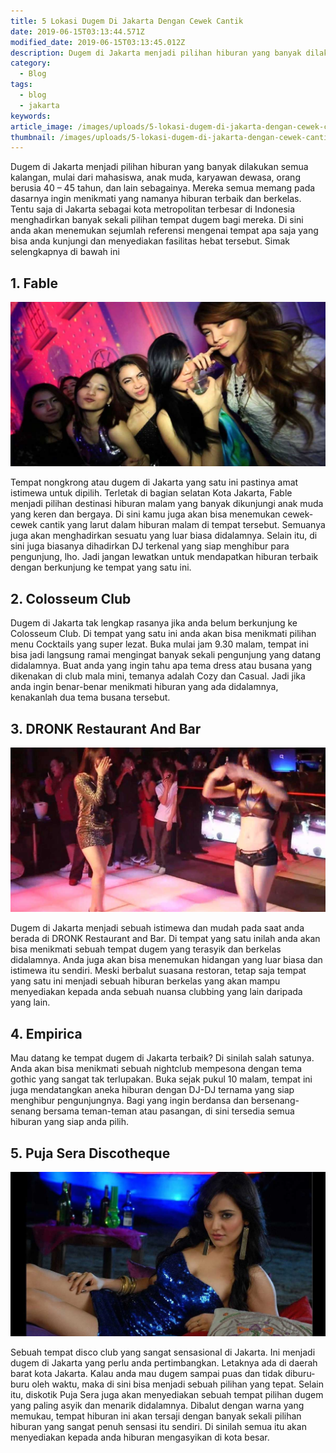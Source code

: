 ```yaml
---
title: 5 Lokasi Dugem Di Jakarta Dengan Cewek Cantik
date: 2019-06-15T03:13:44.571Z
modified_date: 2019-06-15T03:13:45.012Z
description: Dugem di Jakarta menjadi pilihan hiburan yang banyak dilakukan semua kalangan, mulai dari mahasiswa, anak muda, karyawan dewasa.
category:
  - Blog
tags:
  - blog
  - jakarta
keywords:
article_image: /images/uploads/5-lokasi-dugem-di-jakarta-dengan-cewek-cantik-2.jpg
thumbnail: /images/uploads/5-lokasi-dugem-di-jakarta-dengan-cewek-cantik-1-016.jpg
---
```

Dugem di Jakarta menjadi pilihan hiburan yang banyak dilakukan semua kalangan, mulai dari mahasiswa, anak muda, karyawan dewasa, orang berusia 40 – 45 tahun, dan lain sebagainya. Mereka semua memang pada dasarnya ingin menikmati yang namanya hiburan terbaik dan berkelas. Tentu saja di Jakarta sebagai kota metropolitan terbesar di Indonesia menghadirkan banyak sekali pilihan tempat dugem bagi mereka. Di sini anda akan menemukan sejumlah referensi mengenai tempat apa saja yang bisa anda kunjungi dan menyediakan fasilitas hebat tersebut. Simak selengkapnya di bawah ini



## 1. Fable

![5 Lokasi Dugem Di Jakarta Dengan Cewek Cantik](/images/uploads/5-lokasi-dugem-di-jakarta-dengan-cewek-cantik-3.jpg)

Tempat nongkrong atau dugem di Jakarta yang satu ini pastinya amat istimewa untuk dipilih. Terletak di bagian selatan Kota Jakarta, Fable menjadi pilihan destinasi hiburan malam yang banyak dikunjungi anak muda yang keren dan bergaya. Di sini kamu juga akan bisa menemukan cewek-cewek cantik yang larut dalam hiburan malam di tempat tersebut. Semuanya juga akan menghadirkan sesuatu yang luar biasa didalamnya. Selain itu, di sini juga biasanya dihadirkan DJ terkenal yang siap menghibur para pengunjung,  lho. Jadi jangan lewatkan untuk mendapatkan hiburan terbaik dengan berkunjung ke tempat yang satu ini. 



## 2. Colosseum Club

Dugem di Jakarta tak lengkap rasanya jika anda belum berkunjung ke Colosseum Club. Di tempat yang satu ini anda akan bisa menikmati pilihan menu Cocktails yang super lezat. Buka mulai jam 9.30 malam, tempat ini bisa jadi langsung ramai mengingat banyak sekali pengunjung yang datang didalamnya. Buat anda yang ingin tahu apa tema dress atau busana yang dikenakan di club mala mini, temanya adalah Cozy dan Casual. Jadi jika anda ingin benar-benar menikmati hiburan yang ada didalamnya, kenakanlah dua tema busana tersebut.



## 3. DRONK Restaurant And Bar

![5 Lokasi Dugem Di Jakarta Dengan Cewek Cantik](/images/uploads/5-lokasi-dugem-di-jakarta-dengan-cewek-cantik-2.jpg)

Dugem di Jakarta menjadi sebuah istimewa dan mudah pada saat anda berada di DRONK Restaurant and Bar. Di tempat yang satu inilah anda akan bisa menikmati sebuah tempat dugem yang terasyik dan berkelas didalamnya. Anda juga akan bisa menemukan hidangan yang luar biasa dan istimewa itu sendiri. Meski berbalut suasana restoran, tetap saja tempat yang satu ini menjadi sebuah hiburan berkelas yang akan mampu menyediakan kepada anda sebuah nuansa clubbing yang lain daripada yang lain.



## 4. Empirica

Mau datang ke tempat dugem di Jakarta terbaik? Di sinilah salah satunya. Anda akan bisa menikmati sebuah nightclub mempesona dengan tema gothic yang sangat tak terlupakan. Buka sejak pukul 10 malam, tempat ini juga mendatangkan aneka hiburan dengan DJ-DJ ternama yang siap menghibur pengunjungnya. Bagi yang ingin berdansa dan bersenang-senang bersama teman-teman atau pasangan, di sini tersedia semua hiburan yang siap anda pilih.



## 5. Puja Sera Discotheque

![5 Lokasi Dugem Di Jakarta Dengan Cewek Cantik](/images/uploads/5-lokasi-dugem-di-jakarta-dengan-cewek-cantik-1.jpg)

Sebuah tempat disco club yang sangat sensasional di Jakarta. Ini menjadi dugem di Jakarta yang perlu anda pertimbangkan. Letaknya ada di daerah barat kota Jakarta. Kalau anda mau dugem sampai puas dan tidak diburu-buru oleh waktu, maka di sini bisa menjadi sebuah pilihan yang tepat. Selain itu, diskotik Puja Sera juga akan menyediakan sebuah tempat pilihan dugem yang paling asyik dan menarik didalamnya. Dibalut dengan warna yang memukau, tempat hiburan ini akan tersaji dengan banyak sekali pilihan hiburan yang sangat penuh sensasi itu sendiri. Di sinilah semua itu akan menyediakan kepada anda hiburan mengasyikan di kota besar.
